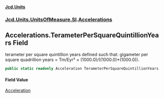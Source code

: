 #### [Jcd.Units](index.md 'index')

### [Jcd.Units.UnitsOfMeasure.SI](Jcd.Units.UnitsOfMeasure.SI.md 'Jcd.Units.UnitsOfMeasure.SI').[Accelerations](Accelerations.md 'Jcd.Units.UnitsOfMeasure.SI.Accelerations')

## Accelerations.TerameterPerSquareQuintillionYears Field

terameter per square quintillion years defined such that: gigameter per square quadrillion years = Tm/Eyr² ×
(1000.0)/((1000.0)*(1000.0)).

```csharp
public static readonly Acceleration TerameterPerSquareQuintillionYears;
```

#### Field Value

[Acceleration](Acceleration.md 'Jcd.Units.UnitTypes.Acceleration')